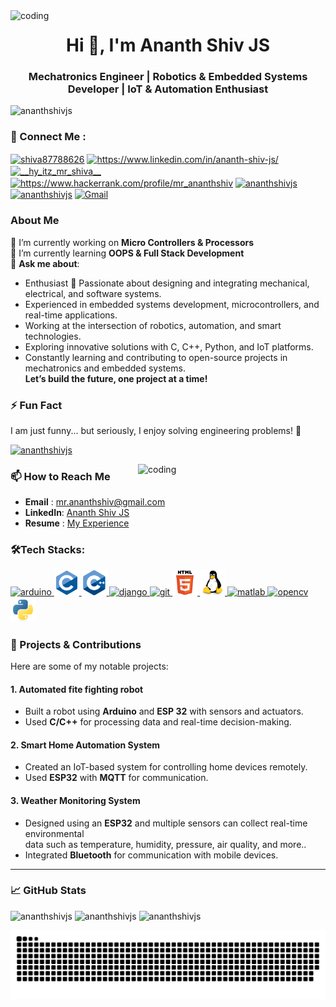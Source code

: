   <img align="left" alt="coding" width="1800" src="https://img.freepik.com/premium-photo/artificial-intelligence-with-human-eye-covered_9493-37289.jpg">
<a>                                                                                        


</a>
<h1 align="center">Hi 👋, I'm Ananth Shiv JS</h1>
<h3 align="center">Mechatronics Engineer  |  Robotics & Embedded Systems Developer  |  IoT & Automation Enthusiast</h3>
<p align="left"> <img src="https://komarev.com/ghpvc/?username=ananthshivjs&label=Profile%20views&color=0e75b6&style=flat" alt="ananthshivjs" /> </p>

### 📱 Connect Me : 

<a href="https://twitter.com/shiva87788626" target="blank"><img align="center" src="https://raw.githubusercontent.com/rahuldkjain/github-profile-readme-generator/master/src/images/icons/Social/twitter.svg" alt="shiva87788626" height="30" width="40" /></a>
<a href="https://linkedin.com/in/https://www.linkedin.com/in/ananth-shiv-js/" target="blank"><img align="center" src="https://raw.githubusercontent.com/rahuldkjain/github-profile-readme-generator/master/src/images/icons/Social/linked-in-alt.svg" alt="https://www.linkedin.com/in/ananth-shiv-js/" height="30" width="40" /></a>
<a href="https://instagram.com/__hy_itz_mr_shiva__" target="blank"><img align="center" src="https://raw.githubusercontent.com/rahuldkjain/github-profile-readme-generator/master/src/images/icons/Social/instagram.svg" alt="__hy_itz_mr_shiva__" height="30" width="40" /></a>
<a href="https://www.hackerrank.com/https://www.hackerrank.com/profile/mr_ananthshiv" target="blank"><img align="center" src="https://raw.githubusercontent.com/rahuldkjain/github-profile-readme-generator/master/src/images/icons/Social/hackerrank.svg" alt="https://www.hackerrank.com/profile/mr_ananthshiv" height="30" width="40" /></a>
<a href="https://codeforces.com/profile/ananthshivjs" target="blank"><img align="center" src="https://raw.githubusercontent.com/rahuldkjain/github-profile-readme-generator/master/src/images/icons/Social/codeforces.svg" alt="ananthshivjs" height="30" width="40" /></a>
<a href="https://discord.gg/ananthshivjs" target="blank"><img align="center" src="https://raw.githubusercontent.com/rahuldkjain/github-profile-readme-generator/master/src/images/icons/Social/discord.svg" alt="ananthshivjs" height="30" width="40" /></a>
<a href="mailto:your-mr.ananthshiv@gmail.com" target="_blank">
<img align="center" src="https://img.icons8.com/color/48/000000/gmail-new.png" alt="Gmail" height="30" width="30" /></a>
</p>

### About Me

🔭 I’m currently working on **Micro Controllers & Processors**  
🌱 I’m currently learning **OOPS & Full Stack Development**  
💬 **Ask me about**:  
  - Enthusiast 🔧 Passionate about designing and integrating mechanical, electrical, and software systems.  
  - Experienced in embedded systems development, microcontrollers, and real-time applications.  
  - Working at the intersection of robotics, automation, and smart technologies.  
  - Exploring innovative solutions with C, C++, Python, and IoT platforms.  
  - Constantly learning and contributing to open-source projects in mechatronics and embedded systems.  
  **Let’s build the future, one project at a time!**
    
### ⚡ Fun Fact
I am just funny... but seriously, I enjoy solving engineering problems! 🤖

<p align="left"> <a href="https://github.com/ryo-ma/github-profile-trophy"><img src="https://github-profile-trophy.vercel.app/?username=ananthshivjs" alt="ananthshivjs" /></a> </p>

<img align="right" alt="coding" width="300" src="https://media0.giphy.com/media/v1.Y2lkPTc5MGI3NjExYmZxbnBzNnNibDdkaHpyOGpnNTMyOGt4ZXo2Nng5cmVpcm9va20wMiZlcD12MV9pbnRlcm5hbF9naWZfYnlfaWQmY3Q9cw/JsuR2fiJIXe35Yq6UW/giphy.gif">


### 📫 How to Reach Me
- **Email**   : [mr.ananthshiv@gmail.com](mailto:mr.ananthshiv@gmail.com)
- **LinkedIn**: [Ananth Shiv JS](https://www.linkedin.com/in/ananth-shiv-js-03275026b)
- **Resume**  : [My Experience](https://app.luminpdf.com/viewer/67b1b13765d3adec4b63d9e0)

### 🛠️Tech Stacks:

<p align="left"> <a href="https://www.arduino.cc/" target="_blank" rel="noreferrer"> <img src="https://cdn.worldvectorlogo.com/logos/arduino-1.svg" alt="arduino" width="40" height="40"/> </a> <a href="https://www.cprogramming.com/" target="_blank" rel="noreferrer"> <img src="https://raw.githubusercontent.com/devicons/devicon/master/icons/c/c-original.svg" alt="c" width="40" height="40"/> </a> <a href="https://www.w3schools.com/cpp/" target="_blank" rel="noreferrer"> <img src="https://raw.githubusercontent.com/devicons/devicon/master/icons/cplusplus/cplusplus-original.svg" alt="cplusplus" width="40" height="40"/> </a> <a href="https://www.djangoproject.com/" target="_blank" rel="noreferrer"> <img src="https://cdn.worldvectorlogo.com/logos/django.svg" alt="django" width="40" height="40"/> </a> <a href="https://git-scm.com/" target="_blank" rel="noreferrer"> <img src="https://www.vectorlogo.zone/logos/git-scm/git-scm-icon.svg" alt="git" width="40" height="40"/> </a> <a href="https://www.w3.org/html/" target="_blank" rel="noreferrer"> <img src="https://raw.githubusercontent.com/devicons/devicon/master/icons/html5/html5-original-wordmark.svg" alt="html5" width="40" height="40"/> </a> <a href="https://www.linux.org/" target="_blank" rel="noreferrer"> <img src="https://raw.githubusercontent.com/devicons/devicon/master/icons/linux/linux-original.svg" alt="linux" width="40" height="40"/> </a> <a href="https://www.mathworks.com/" target="_blank" rel="noreferrer"> <img src="https://upload.wikimedia.org/wikipedia/commons/2/21/Matlab_Logo.png" alt="matlab" width="40" height="40"/> </a> <a href="https://opencv.org/" target="_blank" rel="noreferrer"> <img src="https://www.vectorlogo.zone/logos/opencv/opencv-icon.svg" alt="opencv" width="40" height="40"/> </a> <a href="https://www.python.org" target="_blank" rel="noreferrer"> <img src="https://raw.githubusercontent.com/devicons/devicon/master/icons/python/python-original.svg" alt="python" width="40" height="40"/> </a> </p>



### 📝 Projects & Contributions

Here are some of my notable projects:

#### 1. **Automated fite fighting robot**
- Built a robot using **Arduino** and **ESP 32** with sensors and actuators.
- Used **C/C++** for processing data and real-time decision-making.

#### 2. **Smart Home Automation System**
- Created an IoT-based system for controlling home devices remotely.
- Used **ESP32** with **MQTT** for communication.

#### 3. **Weather Monitoring System**
- Designed using an **ESP32** and multiple sensors can collect real-time environmental<br> data such as temperature, humidity, pressure, air quality, and more..
- Integrated **Bluetooth** for communication with mobile devices.

---

### 📈 GitHub Stats
<p align="left"><img src="https://github-readme-stats.vercel.app/api/top-langs?username=ananthshivjs&show_icons=true&locale=en&layout=compact" alt="ananthshivjs" width="253" height="140" /> <img src="https://github-readme-stats.vercel.app/api?username=ananthshivjs&show_icons=true&locale=en" alt="ananthshivjs" width="283" height="140" /> <img src="https://github-readme-streak-stats.herokuapp.com/?user=ananthshivjs&" alt="ananthshivjs" width="298" height="140" />
</p>
</p>

![snake gif](https://github.com/ANANTHSHIVJS/ANANTHSHIVJS/blob/output/github-snake-dark.svg)

